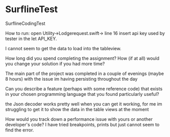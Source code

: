# SurflineTest
SurflineCodingTest

How to run:
open Utility->Lodgerequest.swift-> line 16 insert api key used by tester in the let API_KEY.

I cannot seem to get the data to load into the tableview.


How long did you spend completing the assignment? How (if at all) would you change your solution if you had more time?

The main part of the project was completed in a couple of evenings (maybe 8 hours) with the issue im having persisting throughout the day

Can you describe a feature (perhaps with some reference code) that exists in your chosen programming language that you found particularly useful?

the Json decoder works pretty well when you can get it working, for me im struggling to get it to show the data in the table views at the moment

How would you track down a performance issue with yours or another developer's code?
I have tried breakpoints, prints but just cannot seem to find the error. 

